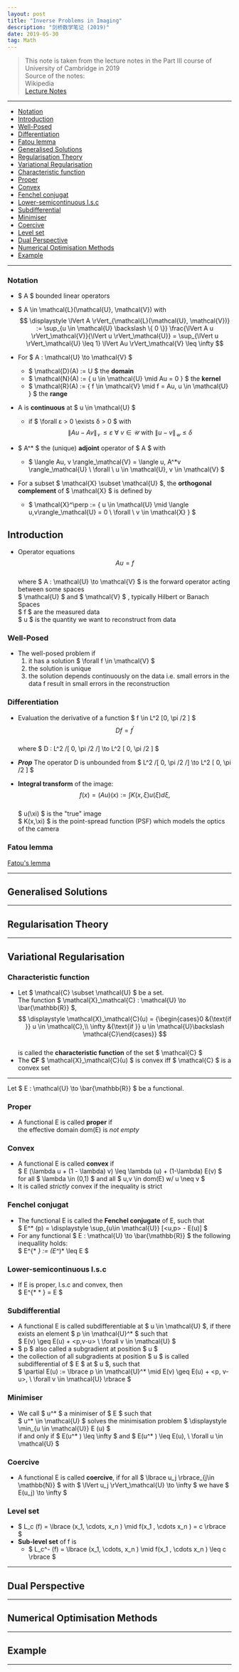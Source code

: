```yaml
---
layout: post
title: "Inverse Problems in Imaging"
description: "剑桥数学笔记 (2019)"
date: 2019-05-30
tag: Math
---
```

[Lecture Notes]:<http://store.maths.cam.ac.uk/DAMTP/yk362/teaching/201819_Michaelmas_InverseProblemsImaging/lecture_notes_current.pdf> "Lecture Notes"
[Fatou's lemma]:<https://en.wikipedia.org/wiki/Fatou%27s_lemma#Standard_statement_of_Fatou's_lemma> "Fatou's lemma"


> This note is taken from the lecture notes in the Part III course of University of Cambridge in 2019   
> Source of the notes:  
    Wikipedia  
    [Lecture Notes]  



**********

<!-- MarkdownTOC -->

- [Notation](#notation)
- [Introduction](#introduction)
- [Well-Posed](#well-posed)
- [Differentiation](#differentiation)
- [Fatou lemma](#fatou-lemma)
- [Generalised Solutions](#generalised-solutions)
- [Regularisation Theory](#regularisation-theory)
- [Variational Regularisation](#variational-regularisation)
- [Characteristic function](#characteristic-function)
- [Proper](#proper)
- [Convex](#convex)
- [Fenchel conjugat](#fenchel-conjugat)
- [Lower-semicontinuous l.s.c](#lower-semicontinuous-lsc)
- [Subdifferential](#subdifferential)
- [Minimiser](#minimiser)
- [Coercive](#coercive)
- [Level set](#level-set)
- [Dual Perspective](#dual-perspective)
- [Numerical Optimisation Methods](#numerical-optimisation-methods)
- [Example](#example)

<!-- /MarkdownTOC -->


************************

### Notation  

* $ A $ bounded linear operators  

* $ A \in \mathcal{L}(\mathcal{U}, \mathcal{V})  with  
    $$ \displaystyle \lVert A \rVert_{\mathcal{L}(\mathcal{U}, \mathcal{V})} := \sup_{u \in \mathcal{U} \backslash \{ 0 \}} \frac{\lVert A u \rVert_\mathcal{V}}{\lVert u \rVert_\mathcal{U}} = \sup_{\lVert u \rVert_\mathcal{U} \leq 1} \lVert Au \rVert_\mathcal{V} \leq \infty $$  
* For $ A : \mathcal{U} \to \mathcal{V} $  
    - $ \mathcal{D}(A) := U $ the __domain__  
    - $ \mathcal{N}(A) := \{ u \in \mathcal{U} \mid Au = 0 \} $ the __kernel__  
    - $ \mathcal{R}(A) := \{ f \in \mathcal{V} \mid f = Au, u \in \mathcal{U} \} $ the __range__  

* A is __continuous__ at $ u \in \mathcal{U} $  
    - if $ \forall ε > 0 \exists δ > 0 $ with  
        $$ \lVert Au - Av \rVert_\mathcal{V} \leq ε \ \forall \ v\in \mathcal{U} \ \mathrm{with}\ \lVert u - v \rVert_\mathcal{U} \leq δ $$  
* $ A^* $ the (unique) __adjoint__ operator of $ A $ with  
    - $ \langle Au, v \rangle_\mathcal{V} = \langle u, A^*v \rangle_\mathcal{U} \ \forall \ u \in \mathcal{U}, v \in \mathcal{V} $  

* For a subset $ \mathcal{X} \subset \mathcal{U} $, the __orthogonal complement__ of $ \mathcal{X} $ is defined by  
    - $ \mathcal{X}^\perp := \{ u \in \mathcal{U} \mid \langle u,v\rangle_\mathcal{U} = 0 \ \forall \ v \in \mathcal{X} \} $  


## Introduction  

* Operator equations  
    $$ Au = f $$  
    where $ A : \mathcal{U} \to \mathcal{V} $ is the forward operator acting between some spaces  
    $ \mathcal{U} $ and $ \mathcal{V} $ , typically Hilbert or Banach Spaces  
    $ f $ are the measured data  
    $ u $ is the quantity we want to reconstruct from data  

### Well-Posed  

* The well-posed problem  if  
    1. it has a solution $ \forall f \in \mathcal{V} $  
    2. the solution is unique  
    3. the solution depends continuously on the data
        i.e. small errors in the data f result in small errors in the reconstruction  

### Differentiation  

* Evaluation the derivative of a function $ f \in L^2 [0, \pi /2 ] $  
    $$ D f = f^\prime $$  
    where $ D : L^2 /[ 0, \pi /2 /] \to L^2 [ 0, \pi /2 ] $  

* ___Prop___ The operator D is unbounded from $ L^2 /[ 0, \pi /2 /] \to L^2 [ 0, \pi /2 ] $  

* __Integral transform__ of the image:  
    $$ f(x) = (Au) (x) := \int K(x,\xi) u(\xi) d\xi , $$  
    $ u(\xi) $ is the "true" image  
    $ K(x,\xi) $ is the point-spread function (PSF) which models the optics of the camera  
    

### Fatou lemma  

[Fatou's lemma]  



************************

## Generalised Solutions    




************************

## Regularisation Theory    



************************

## Variational Regularisation  


### Characteristic function  

* Let $ \mathcal{C} \subset \mathcal{U} $ be a set.  
    The function $ \mathcal{X}_\mathcal{C} : \mathcal{U} \to \bar{\mathbb{R}} $,  
    $$ \displaystyle \mathcal{X}_\mathcal{C}(u) = {\begin{cases}0 &{\text{if }} u \in \mathcal{C},\\ \infty &{\text{if }} u \in \mathcal{U}\backslash \mathcal{C}\end{cases}} $$  
    is called the __characteristic function__ of the set $ \mathcal{C} $  
* The __CF__ $ \mathcal{X}_\mathcal{C}(u) $ is convex iff $ \mathcal{C} $ is a convex set  

***************

Let $ E : \mathcal{U} \to \bar{\mathbb{R}} $ be a functional. 

### Proper  

* A functional E is called __proper__ if  
    the effective domain dom(E) is _not empty_  

### Convex  

* A functional E is called __convex__ if  
    $ E (\lambda u + (1 - \lambda) v) \leq \lambda (u) + (1-\lambda) E(v) $  
    for all $ \lambda \in (0,1) $ and all $ u,v \in dom(E) w/ u \neq v $  
* It is called _strictly_ convex if the inequality is strict  

### Fenchel conjugat  

* The functional E is called the __Fenchel conjugate__ of E, such that  
    $ E^* (p) = \displaystyle \sup_{u\in \mathcal{U}} [<u,p> - E(u)] $  
* For any functional $ E : \mathcal{U} \to \bar{\mathbb{R}} $ the following inequallity holds:  
    $ E^{* *} := (E^*)* \leq E $  

### Lower-semicontinuous l.s.c  

* If E is proper, l.s.c and convex, then  
    $ E^{* * } = E $  

### Subdifferential  

* A functional E is called subdifferentiable at $ u \in \mathcal{U} $, if there exists an element $ p \in \mathcal{U}^* $ such that  
    $ E(v) \geq E(u) + <p,v-u> \ \forall v \in \mathcal{U} $  
* $ p $ also called a subgradient at position $ u $  
* the collection of all subgradients at position $ u $ is called subdifferential of $ E $ at $ u $, such that  
    $ \partial E(u) := \lbrace p \in \mathcal{U}^* \mid E(v) \geq E(u) + <p, v-u>, \ \forall v \in \mathcal{U} \rbrace $  

### Minimiser  

* We call $ u^* $ a minimiser of $ E $ such that  
    $ u^* \in \mathcal{U} $ solves the minimisation problem $ \displaystyle \min_{u \in \mathcal{U}} E (u) $  
    if and only if $ E(u^* ) \leq \infty $ and $ E(u^* ) \leq E(u), \ \forall u \in \mathcal{U} $  

### Coercive  

* A functional E is called __coercive__, if for all $ \lbrace u_j \rbrace_{j\in \mathbb{N}} $ with $ \lVert u_j \rVert_\mathcal{U} \to \infty $ we have $ E(u_j) \to \infty $  

### Level set  

* $ L_c (f) = \lbrace (x_1, \cdots, x_n ) \mid f(x_1 , \cdots x_n ) = c \rbrace $  
* __Sub-level set__ of f is  
    - $ L_c^- (f) = \lbrace (x_1, \cdots, x_n ) \mid f(x_1 , \cdots x_n ) \leq c \rbrace $  

************************

## Dual Perspective  



************************

## Numerical Optimisation Methods  



************************

## Example  



************************



